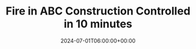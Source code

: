 ---
title: "Fire in ABC Construction Controlled in 10 minutes"
description: "Lorem ipsum dolor sit amet consectetur. Dui consectetur tristique dui nam purus sollicitudin ac enim."
slug: "fire-in-abc-construction-controlled-in-10-minutes-2024"
date: 2024-07-01T06:00:00+00:00
years: ["mission-2024"]
number: "12345"
draft: false
---